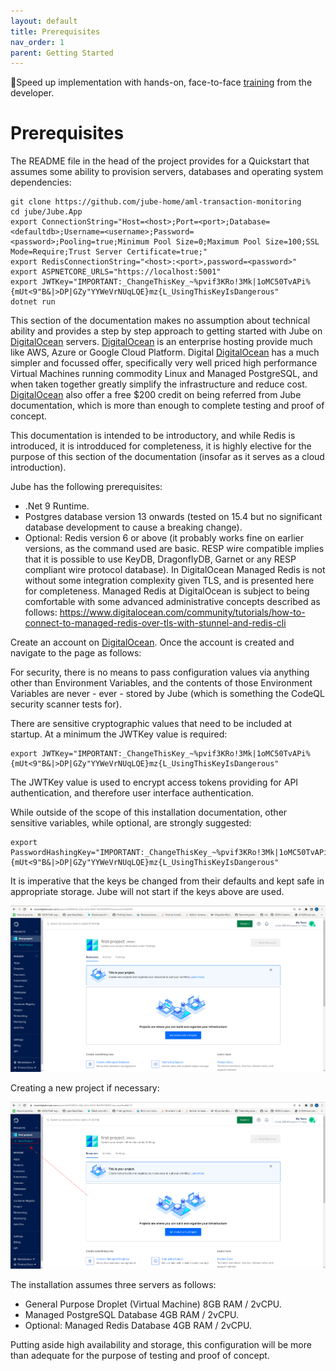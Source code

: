 ```yaml
---
layout: default
title: Prerequisites
nav_order: 1
parent: Getting Started
---
```


🚀Speed up implementation with hands-on, face-to-face [training](https://www.jube.io/training) from the developer.

# Prerequisites

The README file in the head of the project provides for a Quickstart that assumes some ability to provision servers,
databases and operating system dependencies:

```shell
git clone https://github.com/jube-home/aml-transaction-monitoring
cd jube/Jube.App
export ConnectionString="Host=<host>;Port=<port>;Database=<defaultdb>;Username=<username>;Password=<password>;Pooling=true;Minimum Pool Size=0;Maximum Pool Size=100;SSL Mode=Require;Trust Server Certificate=true;"
export RedisConnectionString="<host>:<port>,password=<password>"
export ASPNETCORE_URLS="https://localhost:5001"
export JWTKey="IMPORTANT:_ChangeThisKey_~%pvif3KRo!3Mk|1oMC50TvAPi%{mUt<9"B&|>DP|GZy"YYWeVrNUqLQE}mz{L_UsingThisKeyIsDangerous"
dotnet run
```

This section of the documentation makes no assumption about technical ability and provides a step by step approach to
getting started with Jube on [DigitalOcean](https://m.do.co/c/8be72e86abb2)
servers.  [DigitalOcean](https://m.do.co/c/8be72e86abb2) is an enterprise hosting provide much like AWS, Azure or Google
Cloud Platform. Digital [DigitalOcean](https://m.do.co/c/8be72e86abb2) has a much simpler and focussed offer,
specifically very well priced high performance Virtual Machines running commodity Linux and Managed PostgreSQL, and when
taken together greatly simplify the infrastructure and reduce cost.  [DigitalOcean](https://m.do.co/c/8be72e86abb2) also
offer a free $200 credit on being referred from Jube documentation, which is more than enough to complete testing and
proof of concept.

This documentation is intended to be introductory, and while Redis is introduced, it is introdduced for completeness,
it is highly elective for the purpose of this section of the documentation (insofar as it serves as a cloud
introduction).

Jube has the following prerequisites:

* .Net 9 Runtime.
* Postgres database version 13 onwards (tested on 15.4 but no significant database development to cause a breaking
  change).
* Optional: Redis version 6 or above (it probably works fine on earlier versions, as the command used are basic. RESP
  wire compatible implies that it is possible to use KeyDB, DragonflyDB, Garnet or any RESP compliant wire protocol
  database). In DigitalOcean Managed Redis is not without some integration complexity given TLS, and is presented here
  for completeness. Managed Redis at DigitalOcean is subject to being comfortable with some advanced administrative
  concepts described as
  follows: https://www.digitalocean.com/community/tutorials/how-to-connect-to-managed-redis-over-tls-with-stunnel-and-redis-cli

Create an account on [DigitalOcean](https://m.do.co/c/8be72e86abb2). Once the account is created and navigate to the
page as follows:

For security, there is no means to pass configuration values via anything other than Environment Variables, and the
contents of those Environment Variables are never - ever - stored by Jube (which is something the CodeQL security
scanner tests for).

There are sensitive cryptographic values that need to be included at startup. At a minimum the JWTKey value is required:

```shell
export JWTKey="IMPORTANT:_ChangeThisKey_~%pvif3KRo!3Mk|1oMC50TvAPi%{mUt<9"B&|>DP|GZy"YYWeVrNUqLQE}mz{L_UsingThisKeyIsDangerous"
```

The JWTKey value is used to encrypt access tokens providing for API authentication, and therefore user interface
authentication.

While outside of the scope of this installation documentation, other sensitive variables, while optional, are strongly
suggested:

```shell
export PasswordHashingKey="IMPORTANT:_ChangeThisKey_~%pvif3KRo!3Mk|1oMC50TvAPi%{mUt<9"B&|>DP|GZy"YYWeVrNUqLQE}mz{L_UsingThisKeyIsDangerous"
```

It is imperative that the keys be changed from their defaults and kept safe in appropriate storage. Jube will not start
if the keys above are used.

![Image](ProjectPage.png)

Creating a new project if necessary:

![Image](LocationOfNewProject.png)

The installation assumes three servers as follows:

* General Purpose Droplet (Virtual Machine) 8GB RAM / 2vCPU.
* Managed PostgreSQL Database 4GB RAM / 2vCPU.
* Optional: Managed Redis Database 4GB RAM / 2vCPU.

Putting aside high availability and storage, this configuration will be more than adequate for the purpose of testing
and proof of concept.